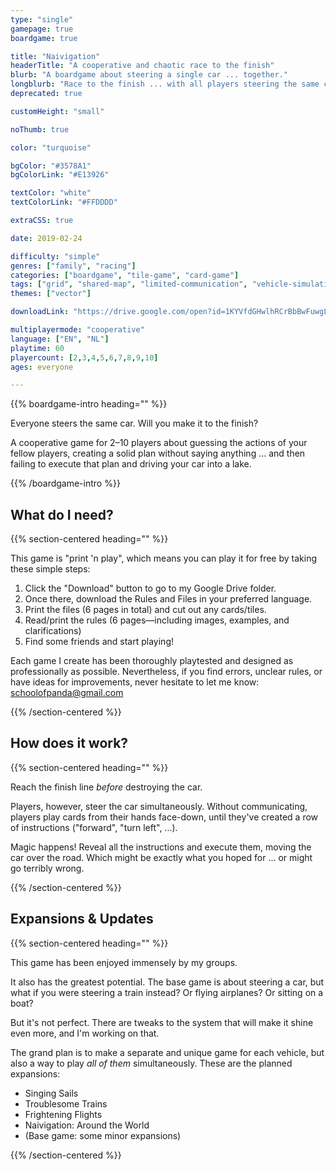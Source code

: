 ```yaml
---
type: "single"
gamepage: true
boardgame: true

title: "Naivigation"
headerTitle: "A cooperative and chaotic race to the finish"
blurb: "A boardgame about steering a single car ... together."
longblurb: "Race to the finish ... with all players steering the same car at the same time!"
deprecated: true

customHeight: "small"

noThumb: true

color: "turquoise"

bgColor: "#3578A1"
bgColorLink: "#E13926"

textColor: "white"
textColorLink: "#FFDDDD"

extraCSS: true

date: 2019-02-24

difficulty: "simple"
genres: ["family", "racing"]
categories: ["boardgame", "tile-game", "card-game"]
tags: ["grid", "shared-map", "limited-communication", "vehicle-simulation", "tile-placement", "programming"]
themes: ["vector"]

downloadLink: "https://drive.google.com/open?id=1KYVfdGHwlhRCrBbBwFuwgL5mWycQ8lb3"

multiplayermode: "cooperative"
language: ["EN", "NL"]
playtime: 60
playercount: [2,3,4,5,6,7,8,9,10]
ages: everyone

---
```


{{% boardgame-intro heading="" %}}

Everyone steers the same car. Will you make it to the finish?

A cooperative game for 2&ndash;10 players about guessing the actions of your fellow players, creating a solid plan without saying anything ... and then failing to execute that plan and driving your car into a lake.

{{% /boardgame-intro %}}

<h2 class="purpleCategory">What do I need?</h2>

{{% section-centered heading="" %}}

This game is "print 'n play", which means you can play it for free by taking these simple steps:
1. Click the "Download" button to go to my Google Drive folder.
2. Once there, download the Rules and Files in your preferred language.
3. Print the files (6 pages in total) and cut out any cards/tiles.
4. Read/print the rules (6 pages&mdash;including images, examples, and clarifications)
5. Find some friends and start playing!

Each game I create has been thoroughly playtested and designed as professionally as possible. Nevertheless, if you find errors, unclear rules, or have ideas for improvements, never hesitate to let me know: [schoolofpanda@gmail.com](mailto:schoolofpanda@gmail.com)

{{% /section-centered %}}

<h2 class="blueCategory">How does it work?</h2>

{{% section-centered heading="" %}}

Reach the finish line _before_ destroying the car. 

Players, however, steer the car simultaneously. Without communicating, players play cards from their hands face-down, until they've created a row of instructions ("forward", "turn left", ...).

Magic happens! Reveal all the instructions and execute them, moving the car over the road. Which might be exactly what you hoped for ... or might go terribly wrong.

{{% /section-centered %}}

<h2 class="redCategory">Expansions &amp; Updates</h2>

{{% section-centered heading="" %}}

This game has been enjoyed immensely by my groups. 

It also has the greatest potential. The base game is about steering a car, but what if you were steering a train instead? Or flying airplanes? Or sitting on a boat?

But it's not perfect. There are tweaks to the system that will make it shine even more, and I'm working on that.

The grand plan is to make a separate and unique game for each vehicle, but also a way to play _all of them_ simultaneously. These are the planned expansions:
- Singing Sails
- Troublesome Trains
- Frightening Flights
- Naivigation: Around the World
- (Base game: some minor expansions)

{{% /section-centered %}}